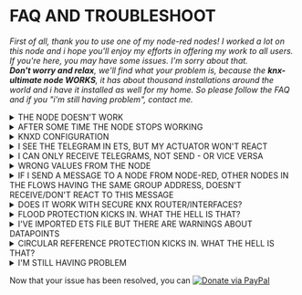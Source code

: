 # FAQ AND TROUBLESHOOT

_First of all, thank you to use one of my node-red nodes! I worked a lot on this node and i hope you'll enjoy my efforts in offering my work to all users._\
_If you're here, you may have some issues. I'm sorry about that._\
_**Don't worry and relax**, we'll find what your problem is, because the **knx-ultimate node WORKS**, it has about thousand installations around the world and i have it installed as well for my home. So please follow the FAQ and if you "i'm still having problem", contact me._

<details>

<summary>THE NODE DOESN'T WORK</summary>

**Follow this checklist**

* Do you have created the [Gateway configuration node](https://github.com/Supergiovane/node-red-contrib-knx-ultimate/wiki/1.-Gateway-configuration) with the IP and Port pointing to your KNX/IP Router/Interface?
* If you've a KNX/IP **Router**, you need to put in the **Host** field, the multicast KNX IP address **224.0.23.12** and port **3671**
* If you've a KNX/IP **Interface**, you need to put in the **Host** field, the Interface's IP address, for example **192.168.1.22** and port **3671**
* If you have **two or more Ehternet interfaces** (like Raspberry PI), either specify the Ethernet interface to use in the [Gateway configuration node](https://github.com/Supergiovane/node-red-contrib-knx-ultimate/wiki/1.-Gateway-configuration), or totally disable the WIFI interface. Remember to **restart node-red**!
* Use only certified pure KNX/IP Router (preferable) or pure KNX/IP Interfaces. Do not use "all in one" devices, or proxies, or devices that, besides other functions, do KNX/IP routing as well. A stable connection between **LAN and KNX is the most important thing**, and it need to work. Spend money on that and you'll setup and forget it.
* If you have **an IP interface** try to disable the ACK by selecting _Suppress ACK request_ in the [Gateway configuration node](https://github.com/Supergiovane/node-red-contrib-knx-ultimate/wiki/1.-Gateway-configuration).
* Follow the **I CAN ONLY RECEIVE TELEGRAMS, NOT SEND - OR VICE VERSA** checklist
* If you're running Node-Red in a container, **delay the start of node-red after the container boots up**. Some users report that the Ethernet card is still DOWN when node-red starts. You can try it by manually stop node-red, disabling auto start of noder-red at boot, reboot the container, wait 2-3 minutes and manually start node-red. If KNX-Ultimate works, the issue is that.

</details>

<details>

<summary>AFTER SOME TIME THE NODE STOPS WORKING</summary>

**Follow this checklist**

* Read the **THE NODE DOESN'T WORK** faq.
* Check and eventually **disable** DDOS protection or UDP flood protection on your switches/routers. This as general rule. UDP KNX packets can be blocked otherwise.
* Try to directly connect your KNX/IP Router/Interface and your node-red PC.
* If you've a cheap KNX/IP Interface, specially if is an "all in onde" device, it can hangs. Go buy a real KNX/IP Router.
* If you use an KNX/IP Interface, be sure that you haven't reached the maximum connection limit (see your KNX/IP Interface's user manual). **KNX/IP Routers** are preferable instead, they doesn't have connection limits.

</details>

<details>

<summary>KNXD CONFIGURATION</summary>

**Follow this checklist**

* If you're running **knxd** on the same machine of node-red, please use 127.0.0.1 as interface address, otherwise knxd will have problems.
* If you're using **knxd**, please check the filtering tables and change the KNX config-node's physycal address accordingly.
* Enable the **Echo sent message to all node with same Group Address** in the gateway config-node, under advanded options.

</details>

<details>

<summary>I SEE THE TELEGRAM IN ETS, BUT MY ACTUATOR WON'T REACT</summary>

**Follow this checklist**

You may have other Node-Red KNX Plug-ins installed.

* Remove all KNX Plugin from node-red Palette. Leave only knx-ultimate. Remember to remove the config nodes as well, they are hidden.
* If you have **an IP interface** try to disable the ACK by selecting _Suppress ACK request_ in the [Gateway configuration node](https://github.com/Supergiovane/node-red-contrib-knx-ultimate/wiki/1.-Gateway-configuration).

</details>

<details>

<summary>I CAN ONLY RECEIVE TELEGRAMS, NOT SEND - OR VICE VERSA</summary>

**Follow this checklist**

Your KNX/IP Router/Interface may have filtering active.

* Check in ETS if the router has filtering enabled. If yes, either allow **forwarding** in all configuration pages of your KNX Router, or change the physical address of the knx-ultimate config node according to your router's filter tables.
* If you're using **knxd**, please check the filtering tables and change the KNX config node physycal address accordingly.

</details>

<details>

<summary>WRONG VALUES FROM THE NODE</summary>

**Follow this checklist**

* Make sure to use the right datapoint. For example, for temperature, use 9.001
* When possible, import the ETS csv file in the Gateway configuration node. You'lll have always the right Datapoints!
* Make sure not to have two or more knx-ultimate nodes, having **same Group Address** but **different Datapoint**.

</details>

<details>

<summary>IF I SEND A MESSAGE TO A NODE FROM NODE-RED, OTHER NODES IN THE FLOWS HAVING THE SAME GROUP ADDRESS, DOESN'T RECEIVE/DON'T REACT TO THIS MESSAGE</summary>

**This happens if you use a tunneling/unicast connection, like KNX/IP Interfaces or knxd does.**

* Enable the **Echo sent message to all node with same Group Address** in the gateway config-node, under advanded options.

</details>

<details>

<summary>DOES IT WORK WITH SECURE KNX ROUTER/INTERFACES?</summary>

**Follow this checklist**

Secure IP Router/Interfaces doesn't work if set to secure. It works, instead, if you allow unsecure connections to you router.

* Make sure to disable the secure routing or to allow unsecure connections.
* If you feel that you can be hacked, you can use a second ethernet card, straight connecting node-red machine to your KNX Router/Inteface with a dedicated LAN cable. In the knx-ultimate config node **Bind to local interface** option, you can then set this interface to be the default KNX/IP interface.
* Secure connection will be implemented one day.

</details>

<details>

<summary>FLOOD PROTECTION KICKS IN. WHAT THE HELL IS THAT?</summary>

**Follow this checklist**

Flood protection avoids your node-red UI to become unresponsive, due to a too high amount of messages sent to te input pin of the node in a specified time frame of 1 second.\
The max number of msg you can send to a node is 120 each second. If you need to send a lot of msg to the node, please consider a "delay" node, to delay each message a bit.\
[See here](https://github.com/Supergiovane/node-red-contrib-knx-ultimate/wiki/-Protections)

* Review your flow. Send less messages to the node or use a **delay** node.
* Use RBE filter, to discard messages having the payload equal to the current node's payload.

</details>

<details>

<summary>I'VE IMPORTED ETS FILE BUT THERE ARE WARNINGS ABOUT DATAPOINTS</summary>

**Follow this checklist**

In a ETS installation, setting Datapoints is mandatory, at least for professional one.\
With Datapoints, all youd visualization and control devices know how to handle the telegram and how to perform a right decondinf of values.\
You'll see that ALL devices, control software, visualization systems and all the entire KNX world need Datapoints, so why not to thanks knx-ultimate, to force you to finally fix your ETS installation, that wait so long to be fixed? :-)\


* Put an headphone on your head, with good music, open ETS and start adding datapoints.
* Or... import ETS file by selecting the option "if Group Address has no Datapoint", to "Import with a fake 1.001 datapoint (Not recommended)", or to skip affected datapoint.
* Remember to set the FULL datapoint (main type + subtype), otherwise the importer will set a default .001 subtype. Please see this image ![Subtype pic](https://raw.githubusercontent.com/Supergiovane/node-red-contrib-knx-ultimate/master/img/wiki/subtype.png)

</details>

<details>

<summary>CIRCULAR REFERENCE PROTECTION KICKS IN. WHAT THE HELL IS THAT?</summary>

**Follow this checklist**

Circular reference protection avoids your node-red UI to become unresponsive and your KNX installation to be flooded, by disabling two nodes with same Group Address link toghether.\
For example, if you link the **output** pin of a node having Group Address 0/1/1, to the **input** ping of another node having the same Group Address 0/1/1, the protection will kicks in.\
[See here](https://github.com/Supergiovane/node-red-contrib-knx-ultimate/wiki/-Protections)

* Review your flow. Detach the two identical nodes or out something inbetween, acting as "moderator".
* Use RBE filter, to discard messages having the payload equal to the current node's payload.

</details>

<details>

<summary>I'M STILL HAVING PROBLEM</summary>

**Use one of the channels below to reach me (i ever prefer gitHub)**

* Open an issue on [Github](https://github.com/Supergiovane/node-red-contrib-knx-ultimate/issues). Whenever you open an issue, i receive an email and i can sort it out immediately.
* Send me a PM on [Knx-User-Forum](https://knx-user-forum.de). I'm here as TheMax74. Mein Deutsch ist nicht so gut, daher bitte auf Englisch schreiben!

</details>

Now that your issue has been resolved, you can [![Donate via PayPal](https://img.shields.io/badge/Donate-PayPal-blue.svg?style=flat-square)](https://www.paypal.me/techtoday)
